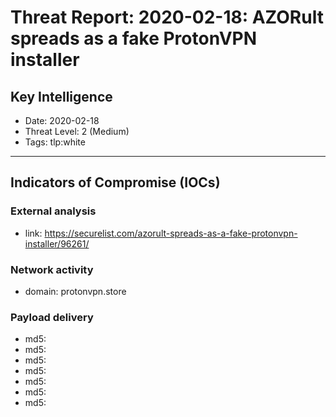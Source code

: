 # Threat Report: 2020-02-18: AZORult spreads as a fake ProtonVPN installer


## Key Intelligence
* Date: 2020-02-18
* Threat Level: 2 (Medium)
* Tags: tlp:white

---

## Indicators of Compromise (IOCs)
### External analysis
* link: https://securelist.com/azorult-spreads-as-a-fake-protonvpn-installer/96261/

### Network activity
* domain: protonvpn.store

### Payload delivery
* md5: <md5>
* md5: <md5>
* md5: <md5>
* md5: <md5>
* md5: <md5>
* md5: <md5>
* md5: <md5>
